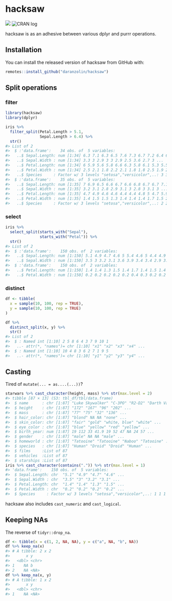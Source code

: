 
<!-- README.md is generated from README.Rmd. Please edit that file -->

# hacksaw

<!-- badges: start -->

![](https://camo.githubusercontent.com/ea6e0ff99602c3563e3dd684abf60b30edceaeef/68747470733a2f2f696d672e736869656c64732e696f2f62616467652f6c6966656379636c652d6578706572696d656e74616c2d6f72616e67652e737667)
![CRAN log](http://www.r-pkg.org/badges/version/hacksaw)
<!-- badges: end -->

hacksaw is as an adhesive between various dplyr and purrr operations.

## Installation

You can install the released version of hacksaw from GitHub with:

``` r
remotes::install_github("daranzolin/hacksaw")
```

## Split operations

### filter

``` r
library(hacksaw)
library(dplyr)

iris %>% 
  filter_split(Petal.Length > 5.1,
               Sepal.Length > 6.4) %>% 
  str()
#> List of 2
#>  $ :'data.frame':    34 obs. of  5 variables:
#>   ..$ Sepal.Length: num [1:34] 6.3 7.1 6.3 6.5 7.6 7.3 6.7 7.2 6.4 6.8 ...
#>   ..$ Sepal.Width : num [1:34] 3.3 3 2.9 3 3 2.9 2.5 3.6 2.7 3 ...
#>   ..$ Petal.Length: num [1:34] 6 5.9 5.6 5.8 6.6 6.3 5.8 6.1 5.3 5.5 ...
#>   ..$ Petal.Width : num [1:34] 2.5 2.1 1.8 2.2 2.1 1.8 1.8 2.5 1.9 2.1 ...
#>   ..$ Species     : Factor w/ 3 levels "setosa","versicolor",..: 3 3 3 3 3 3 3 3 3 3 ...
#>  $ :'data.frame':    35 obs. of  5 variables:
#>   ..$ Sepal.Length: num [1:35] 7 6.9 6.5 6.6 6.7 6.6 6.8 6.7 6.7 7.1 ...
#>   ..$ Sepal.Width : num [1:35] 3.2 3.1 2.8 2.9 3.1 3 2.8 3 3.1 3 ...
#>   ..$ Petal.Length: num [1:35] 4.7 4.9 4.6 4.6 4.4 4.4 4.8 5 4.7 5.9 ...
#>   ..$ Petal.Width : num [1:35] 1.4 1.5 1.5 1.3 1.4 1.4 1.4 1.7 1.5 2.1 ...
#>   ..$ Species     : Factor w/ 3 levels "setosa","versicolor",..: 2 2 2 2 2 2 2 2 2 3 ...
```

### select

``` r
iris %>% 
  select_split(starts_with("Sepal"),
               starts_with("Petal")) %>% 
  str()
#> List of 2
#>  $ :'data.frame':    150 obs. of  2 variables:
#>   ..$ Sepal.Length: num [1:150] 5.1 4.9 4.7 4.6 5 5.4 4.6 5 4.4 4.9 ...
#>   ..$ Sepal.Width : num [1:150] 3.5 3 3.2 3.1 3.6 3.9 3.4 3.4 2.9 3.1 ...
#>  $ :'data.frame':    150 obs. of  2 variables:
#>   ..$ Petal.Length: num [1:150] 1.4 1.4 1.3 1.5 1.4 1.7 1.4 1.5 1.4 1.5 ...
#>   ..$ Petal.Width : num [1:150] 0.2 0.2 0.2 0.2 0.2 0.4 0.3 0.2 0.2 0.1 ...
```

### distinct

``` r
df <- tibble(
  x = sample(10, 100, rep = TRUE),
  y = sample(10, 100, rep = TRUE)
)

df %>% 
  distinct_split(x, y) %>% 
  str()
#> List of 2
#>  $ : Named int [1:10] 2 5 8 6 4 3 7 9 10 1
#>   ..- attr(*, "names")= chr [1:10] "x1" "x2" "x3" "x4" ...
#>  $ : Named int [1:10] 10 4 8 3 6 2 7 1 9 5
#>   ..- attr(*, "names")= chr [1:10] "y1" "y2" "y3" "y4" ...
```

## Casting

Tired of `mutate(... = as....(...))`?

``` r
starwars %>% cast_character(height, mass) %>% str(max.level = 2) 
#> tibble [87 × 13] (S3: tbl_df/tbl/data.frame)
#>  $ name      : chr [1:87] "Luke Skywalker" "C-3PO" "R2-D2" "Darth Vader" ...
#>  $ height    : chr [1:87] "172" "167" "96" "202" ...
#>  $ mass      : chr [1:87] "77" "75" "32" "136" ...
#>  $ hair_color: chr [1:87] "blond" NA NA "none" ...
#>  $ skin_color: chr [1:87] "fair" "gold" "white, blue" "white" ...
#>  $ eye_color : chr [1:87] "blue" "yellow" "red" "yellow" ...
#>  $ birth_year: num [1:87] 19 112 33 41.9 19 52 47 NA 24 57 ...
#>  $ gender    : chr [1:87] "male" NA NA "male" ...
#>  $ homeworld : chr [1:87] "Tatooine" "Tatooine" "Naboo" "Tatooine" ...
#>  $ species   : chr [1:87] "Human" "Droid" "Droid" "Human" ...
#>  $ films     :List of 87
#>  $ vehicles  :List of 87
#>  $ starships :List of 87
iris %>% cast_character(contains(".")) %>% str(max.level = 1)
#> 'data.frame':    150 obs. of  5 variables:
#>  $ Sepal.Length: chr  "5.1" "4.9" "4.7" "4.6" ...
#>  $ Sepal.Width : chr  "3.5" "3" "3.2" "3.1" ...
#>  $ Petal.Length: chr  "1.4" "1.4" "1.3" "1.5" ...
#>  $ Petal.Width : chr  "0.2" "0.2" "0.2" "0.2" ...
#>  $ Species     : Factor w/ 3 levels "setosa","versicolor",..: 1 1 1 1 1 1 1 1 1 1 ...
```

hacksaw also includes `cast_numeric` and `cast_logical`.

## Keeping NAs

The reverse of `tidyr::drop_na`.

``` r
df <- tibble(x = c(1, 2, NA, NA), y = c("a", NA, "b", NA))
df %>% keep_na(x)
#> # A tibble: 2 x 2
#>       x y    
#>   <dbl> <chr>
#> 1    NA b    
#> 2    NA <NA>
df %>% keep_na(x, y)
#> # A tibble: 1 x 2
#>       x y    
#>   <dbl> <chr>
#> 1    NA <NA>
```
